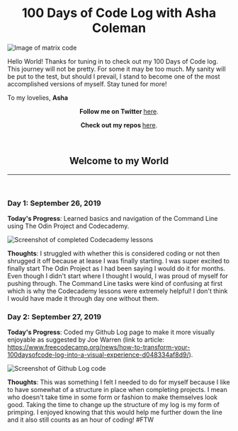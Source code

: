 <h1 align="center">100 Days of Code Log with Asha Coleman</h1>

<img src="https://lh3.googleusercontent.com/Kc217nrwTlJAbXHBcSrM8zIXeT33l5xrQ6Ne3Wg1FE6TlSa0dZ1SedNgCA7BMm6oBwOnewVinLkch_E_F6DazMzAMQui35i-EFdozSK6sGazFB7KBNj1HU8X7XzIiIVakB11osDRkPW57gd-YElvEDBwjCTZXGnex6Sv9MAhiiJw2PNyUNce2OGNBEMlL7Ui0tQWQbcWg88tDtfj4Nclf-InN_QRvdkcqRz3WPCvV1htStYfEDXEYRrKxuuPi7ogf4D4ywiftowIfNY9j7iTy_VyZc3b94Tiju7Mamzpl2rnq99zr8yX4Y8LF1ekaZK42piXBUE1RKY3lQRIFlQED_GQho9UWVR13YnL-jfXBklxvZ4Pcwif52rXuRrvosAzfzgymgWDREXaaQbExe_mWYz2Rn5AR_kkZapEzsAfZ6InSscFKrEMzhleTQtoXo_cBAMj-1kVob4GPfS-HV6prcEPDuJ5uc6-xLnXNBS9Vf9Wubf0Vl2avGF_JV2Oo3jOiIQsqLpPoJiVlCBhFKIEWR8GpmYFXeVeqCZUzb1kPmrlz7fHo_WoqEYpESazWHzVRH6waQ1ulbquyS2C0WIG4SoNDwiwU5TqmOc4Az-kQaNqD5YvQvdikwmfbfHRXb8FxMtgRy4Sl46OmTbiEEZMsG_McISwv9ZTXnyeyCc3TNH3PV4zQ42Ghyo=w2706-h1974-no" alt="Image of matrix code">


Hello World! Thanks for tuning in to check out my 100 Days of Code log. This journey will not be pretty. For some it may be too much. My sanity will be put to the test, but should I prevail, I stand to become one of the most accomplished versions of myself. Stay tuned for more!

To my lovelies,
**Asha**

<p align="center"><b>Follow me on Twitter </b><a href="http://www.twitter.com/ashacoleman7">here</a>.</p>

<p align="center"><b>Check out my repos </b><a href="https://github.com/AshaColeman">here</a>.</p>

<br>
<h2 align="center">Welcome to my World</h2>
<hr>
<br>


### Day 1: September 26, 2019

**Today's Progress**: Learned basics and navigation of the Command Line using The Odin Project and Codecademy.

<img src="https://lh3.googleusercontent.com/0MiGKzPPwaESxxqbpQtDsiOmrWl9P92HfUnPF0vUSQL1GPnsMjT-rWjDMyTlDqiJcvDQ5lblkro2TXswBJ9U4OXyNussoKm77m6Wrf2mSclg7xza3Ku7b60nGTFIgWMaNXGDM8L2_EtyJ0ENCCyK2jvYmEyPUEmGPPp0xuA-2ZasSJAEZavoV3fnWn7vGlmJWSbAnARBrpyKygFBGPJQP3Qb7O_Z8Wm5b9H2e_aTrX3TS0VaqfxXDVSGBs4-AZAqhw81Qv7fGgskDuRw-3plJjio0PvMtP3NOItaxWpiPM544dp8Q6qxyzG27-tq9HRXMqIe8C2IKHur3wN58IsIVJ4AjQTp-ET2kdUqeCuFBGLUQH9b9eu1xRNge3UzLn78uZHOmw7AmNJXiOWyRrCC_2G-JQHZNuPZE04FTFaOrKQVikhlQZWi0XXvNam1QC73oyK7hD_qvJ9VDZGlmr358h7GDETjMS2pB0HEoDMQcwBVu1VAN0odum7EZb9XEI9N69mkeeklI7psKoIPjFEqEhCMIZ670o-jGOQJUe5MLMAG6xjcntWreMIGyZFAFkOfvQfK02OGWJjsSop3w_B4jPGEYOLX61oPt1y9YsCLGkGoGpcMLmvV_QyP1dSP4wdSYRaqF5K9aGseclOA1dnwHhaz7tvAAM9UDNc7-ZdTiikkrJCtdcx0D7k=w1555-h944-no" alt="Screenshot of completed Codecademy lessons">

**Thoughts**: I struggled with whether this is considered coding or not then shrugged it off because at lease I was finally starting. I was super excited to finally start The Odin Project as I had been saying I would do it for months. Even though I didn't start where I thought I would, I was proud of myself for pushing through. The Command Line tasks were kind of confusing at first which is why the Codecademy lessons were extremely helpful! I don't think I would have made it through day one without them.



### Day 2:  September 27, 2019

**Today's Progress**:  Coded my Github Log page to make it more visually enjoyable as suggested by Joe Warren (link to article: https://www.freecodecamp.org/news/how-to-transform-your-100daysofcode-log-into-a-visual-experience-d048334af8d9/).

<img src="https://lh3.googleusercontent.com/0P1VgSH9ZgSESidzFt1qH_zwcm_wPRIXIyydNbugQMwJnDLC0-ZZgLS9zq6lJ_ph5wZdK8TDqDbVgUDawInWegKSXn5-ewhryIOysCbJnyzpeDCuqzZoRAh5c0QrTIT9BsHM7aH4KBwgPJ7uB9sfu00gGJSaywGLn0lKIbWToJARuDgLUYVq-e_9hPvYdcSqWq2YF1xiAb4hodld_ME3DQRqsC_Sw_-mhOv3YGShb30SqFZE_Cvf86qDYr7QdQ8SBA-4it_SG50VdiQTr8resAPWvKdZHOKScf3DATPK-Xi17bsbr98xgA6m9X5EmX1EVGyxEiiDRqDL7Jrxkodh_XMfzfkSxv3DydX809Y0mW62x2ItJ4Sad6yMXl9Tlire9CjBCWznO28QGkpMwMYsCSsGZtYK-lbXCb5WuOYcJKgZ6eG4T2c2jTdhQyPI8WflSJyw5VWktS_wd4jN4mwWH_Ib7QHepS77fqkejLWayGRF0fTVqNdu1evo03PWsxW5eDiaOTKQ2byTkUFnGrVfcz1BAIphwy62bv1a35XhTjr88uzfxhxI-AfUZRbiV3eAfFUhkEIYg-0kjXFN-S9PFwIfCp6OO0eaoEkfS9K0KNv62BvSFw6ACODyIIE6lM4zApiQGXymVnCb8FfXdxcldy2LBp2s7Az2Rwgw2uAvLgHOCzOC1tVVJYA=w1832-h1662-no" alt="Screenshot of Github Log code">

**Thoughts**:  This was something I felt I needed to do for myself because I like to have somewhat of a structure in place when completing projects. I mean who doesn't take time in some form or fashion to make themselves look good. Taking the time to change up the structure of my log is my form of primping. I enjoyed knowing that this would help me further down the line and it also still counts as an hour of coding! #FTW
